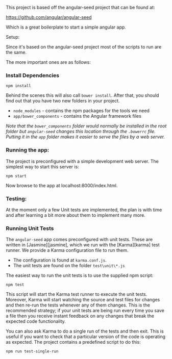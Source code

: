 This project is based off the angular-seed project that can be found at:

https://github.com/angular/angular-seed

Which is a great boilerplate to start a simple angular app.

Setup:

Since it's based on the angular-seed project most of the scripts to run are the same.

The more important ones are as follows:

### Install Dependencies

```
npm install
```

Behind the scenes this will also call `bower install`. After that, you should find out that you have
two new folders in your project.

* `node_modules` - contains the npm packages for the tools we need
* `app/bower_components` - contains the Angular framework files

*Note that the `bower_components` folder would normally be installed in the root folder but
`angular-seed` changes this location through the `.bowerrc` file. Putting it in the `app` folder
makes it easier to serve the files by a web server.*

### Running the app:

The project is preconfigured with a simple development web server. The simplest way to start this server is:

```
npm start
```

Now browse to the app at localhost:8000/index.html.


### Testing:

At the moment only a few Unit tests are implemented, the plan is with time and after learning a bit more about them to implement many more.

### Running Unit Tests

The `angular-seed` app comes preconfigured with unit tests. These are written in [Jasmine][jasmine],
which we run with the [Karma][karma] test runner. We provide a Karma configuration file to run them.

* The configuration is found at `karma.conf.js`.
* The unit tests are found on the folder `test\unit\*.js`

The easiest way to run the unit tests is to use the supplied npm script:

```
npm test
```

This script will start the Karma test runner to execute the unit tests. Moreover, Karma will start
watching the source and test files for changes and then re-run the tests whenever any of them
changes.
This is the recommended strategy; if your unit tests are being run every time you save a file then
you receive instant feedback on any changes that break the expected code functionality.

You can also ask Karma to do a single run of the tests and then exit. This is useful if you want to
check that a particular version of the code is operating as expected. The project contains a
predefined script to do this:

```
npm run test-single-run
```

